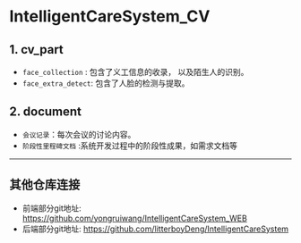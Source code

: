 # IntelligentCareSystem_CV

## 1. cv_part
-  `face_collection` : 包含了义工信息的收录， 以及陌生人的识别。
- `face_extra_detect`: 包含了人脸的检测与提取。

## 2. document
- `会议记录`：每次会议的讨论内容。
- `阶段性里程碑文档` :系统开发过程中的阶段性成果，如需求文档等
----



## 其他仓库连接

- 前端部分git地址:  https://github.com/yongruiwang/IntelligentCareSystem_WEB
- 后端部分git地址: https://github.com/litterboyDeng/IntelligentCareSystem
<!--stackedit_data:
eyJoaXN0b3J5IjpbNzEyMDU2Nzk5LDk3NjUyNDk1MywxODA0MT
A5MjQsLTY1MTg5MzY2MV19
-->